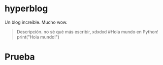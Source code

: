 # hyperblog
Un blog increíble. Mucho wow.
>  Descripción. no sé qué más escribir, xdxdxd
    #Hola mundo en Python!
    print("Hola mundo!")

# Prueba

